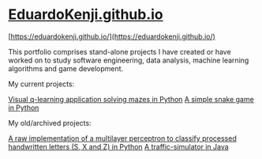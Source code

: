 # [EduardoKenji.github.io](https://eduardokenji.github.io/)

[https://eduardokenji.github.io/](https://eduardokenji.github.io/)

This portfolio comprises stand-alone projects I have created or have worked on to study software engineering, data analysis, machine learning algorithms and game development.

My current projects: 

[Visual q-learning application solving mazes in Python](https://github.com/EduardoKenji/q-learning-maze-solver)
[A simple snake game in Python](https://github.com/EduardoKenji/snake-game)

My old/archived projects:

[A raw implementation of a multilayer perceptron to classify processed handwritten letters (S, X and Z) in Python](https://github.com/EduardoKenji/multilayer-perceptron)
[A traffic-simulator in Java](https://github.com/EduardoKenji/traffic-simulator)
